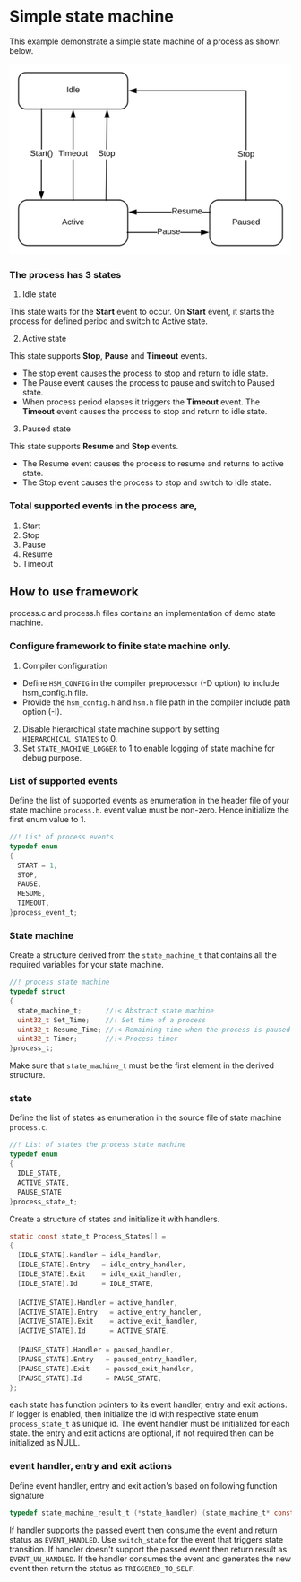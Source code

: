 Simple state machine
====================

This example demonstrate a simple state machine of a process as shown below.

![Process:Simple state machine](docs/state_diagram.svg)

### The process has 3 states
1. Idle state
  
  This state waits for the **Start** event to occur. On **Start** event,
  it starts the process for defined period and switch to Active state.

2. Active state
  
  This state supports **Stop**, **Pause** and **Timeout** events.
  - The stop event causes the process to stop and return to idle state.
  - The Pause event causes the process to pause and switch to Paused state.
  - When process period elapses it triggers the **Timeout** event.
    The **Timeout** event causes the process to stop and return to idle state.

3. Paused state

  This state supports **Resume** and **Stop** events.
  - The Resume event causes the process to resume and returns to active state.
  - The Stop event causes the process to stop and switch to Idle state.

### Total supported events in the process are,
1. Start
2. Stop
3. Pause
4. Resume
5. Timeout


How to use framework
--------------------
process.c and process.h files contains an implementation of demo state machine.

### Configure framework to finite state machine only.

1. Compiler configuration
  - Define `HSM_CONFIG` in the compiler preprocessor (-D option) to include hsm_config.h file.
  - Provide the `hsm_config.h` and `hsm.h` file path in the compiler include path option (-I).
2. Disable hierarchical state machine support by setting `HIERARCHICAL_STATES` to 0.
3. Set `STATE_MACHINE_LOGGER` to 1 to enable logging of state machine for debug purpose.

### List of supported events

Define the list of supported events as enumeration in the header file of your state machine `process.h`.
event value must be non-zero. Hence initialize the first enum value to 1.
```C
//! List of process events
typedef enum
{
  START = 1,
  STOP,
  PAUSE,
  RESUME,
  TIMEOUT,
}process_event_t;
```

### State machine

Create a structure derived from the `state_machine_t` that contains all the required variables for your state machine.

```C
//! process state machine
typedef struct
{
  state_machine_t;      //!< Abstract state machine
  uint32_t Set_Time;    //! Set time of a process
  uint32_t Resume_Time; //!< Remaining time when the process is paused
  uint32_t Timer;       //!< Process timer
}process_t;
```
Make sure that `state_machine_t` must be the first element in the derived structure.

### state

Define the list of states as enumeration in the source file of state machine `process.c`.

```C
//! List of states the process state machine
typedef enum
{
  IDLE_STATE,
  ACTIVE_STATE,
  PAUSE_STATE
}process_state_t;
```
Create a structure of states and initialize it with handlers.

```C
static const state_t Process_States[] =
{
  [IDLE_STATE].Handler = idle_handler,
  [IDLE_STATE].Entry   = idle_entry_handler,
  [IDLE_STATE].Exit    = idle_exit_handler,
  [IDLE_STATE].Id      = IDLE_STATE,

  [ACTIVE_STATE].Handler = active_handler,
  [ACTIVE_STATE].Entry   = active_entry_handler,
  [ACTIVE_STATE].Exit    = active_exit_handler,
  [ACTIVE_STATE].Id      = ACTIVE_STATE,

  [PAUSE_STATE].Handler = paused_handler,
  [PAUSE_STATE].Entry   = paused_entry_handler,
  [PAUSE_STATE].Exit    = paused_exit_handler,
  [PAUSE_STATE].Id      = PAUSE_STATE,
};
```
each state has function pointers to its event handler, entry and exit actions.
If logger is enabled, then initialize the Id with respective state enum `process_state_t` as unique id.
The event handler must be initialized for each state.
the entry and exit actions are optional, if not required then can be initialized as NULL.

### event handler, entry and exit actions

Define event handler, entry and exit action's based on following function signature
```C
typedef state_machine_result_t (*state_handler) (state_machine_t* const state);
```

If handler supports the passed event then consume the event and return status as `EVENT_HANDLED`.
Use `switch_state` for the event that triggers state transition.
If handler doesn't support the passed event then return result as `EVENT_UN_HANDLED`.
If the handler consumes the event and generates the new event then return the status as `TRIGGERED_TO_SELF`.

